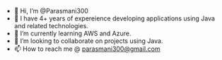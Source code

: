 - 👋 Hi, I’m @Parasmani300
- 👀 I have 4+ years of expereience developing applications using Java and related technologies.
- 🌱 I’m currently learning AWS and Azure.
- 💞️ I’m looking to collaborate on projects using Java.
- 📫 How to reach me @ parasmani300@gmail.com

<!---
Parasmani300/Parasmani300 is a ✨ special ✨ repository because its `README.md` (this file) appears on your GitHub profile.
You can click the Preview link to take a look at your changes.
--->
